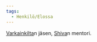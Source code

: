 ```yaml
---
tags:
  - Henkilö/Elossa
---
```

[Varkainkilta](Varkainkilta.md)n jäsen, [Shiva](Shiva.md)n mentori.
